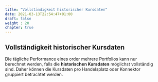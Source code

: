 ```yaml
---
title: "Vollständigkeit historischer Kursdaten"
date: 2021-03-13T22:54:47+01:00
draft: false
weight : 20
chapter: true
---
```

## Vollständigkeit historischer Kursdaten
Die tägliche Performance eines order mehrere Portfolios kann nur berechnet werden, falls die **historischen Kursdaten** möglichst vollständig sind. Daher können die Kursdaten pro Handelsplatz oder Konnektor gruppiert betrachtet werden.